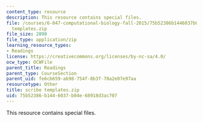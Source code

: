 ```yaml
---
content_type: resource
description: This resource contains special files.
file: /courses/6-047-computational-biology-fall-2015/75b52386b1446037b04e68918d3ac707_scribe
  templates.zip
file_size: 2898
file_type: application/zip
learning_resource_types:
- Readings
license: https://creativecommons.org/licenses/by-nc-sa/4.0/
ocw_type: OCWFile
parent_title: Readings
parent_type: CourseSection
parent_uid: fe6cb659-ab98-754f-8b3f-78a2e07e97aa
resourcetype: Other
title: scribe templates.zip
uid: 75b52386-b144-6037-b04e-68918d3ac707
---
```

This resource contains special files.